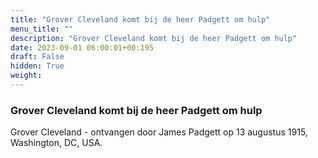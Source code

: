 ```yaml
---
title: "Grover Cleveland komt bij de heer Padgett om hulp"
menu_title: ""
description: "Grover Cleveland komt bij de heer Padgett om hulp"
date: 2023-09-01 06:00:01+00:195
draft: False
hidden: True
weight:
---
```

### Grover Cleveland komt bij de heer Padgett om hulp

Grover Cleveland - ontvangen door James Padgett op 13 augustus 1915, Washington, DC, USA.
